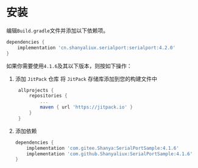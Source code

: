 # 安装

编辑`Build.gradle`文件并添加以下依赖项。

```groovy
dependencies {
    implementation 'cn.shanyaliux.serialport:serialport:4.2.0'
}
```

如果你需要使用`4.1.6`及其以下版本，则按如下操作：  
1. 添加 `JitPack` 仓库
   将 `JitPack` 存储库添加到您的构建文件中
   ```groovy
    allprojects {
        repositories {
            ...
            maven { url 'https://jitpack.io' }
        }
    }
   ```
2. 添加依赖
    ```groovy
    dependencies {
        implementation 'com.gitee.Shanya:SerialPortSample:4.1.6'        //国内仓库
        implementation 'com.github.Shanyaliux:SerialPortSample:4.1.6'   //国外仓库
    }
    ```